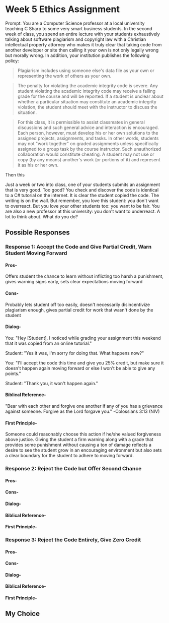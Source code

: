 # Week 5 Ethics Assignment

Prompt: You are a Computer Science professor at a local university teaching C Sharp to some very smart business students. In the second week of class, you spend an entire lecture with your students exhaustively talking about software plagiarism and copyright law with a Christian intellectual property attorney who makes it truly clear that taking code from another developer or site then calling it your own is not only legally wrong but morally wrong. In addition, your institution publishes the following policy:

>Plagiarism includes using someone else's data file as your own or representing the work of others as your own.

>The penalty for violating the academic integrity code is severe. Any student violating the academic integrity code may receive a failing grade for the course and will be reported. If a student is unclear about whether a particular situation may constitute an academic integrity violation, the student should meet with the instructor to discuss the situation.

>For this class, it is permissible to assist classmates in general discussions and such general advice and interaction is encouraged. Each person, however, must develop his or her own solutions to the assigned projects, assignments, and tasks. In other words, students may not "work together" on graded assignments unless specifically assigned to a group task by the course instructor. Such unauthorized collaboration would constitute cheating. A student may not use or copy (by any means) another's work (or portions of it) and represent it as his or her own.

Then this

Just a week or two into class, one of your students submits an assignment that is very good. Too good? You check and discover the code is identical to a C# tutorial on the internet. It is clear the student copied the code. The writing is on the wall. But remember, you love this student: you don't want to overreact. But you love your other students too: you want to be fair. You are also a new professor at this university: you don't want to underreact. A lot to think about. What do you do?

## Possible Responses

### <b>Response 1: Accept the Code and Give Partial Credit, Warn Student Moving Forward</b>

#### Pros-
Offers student the chance to learn without inflicting too harsh a punishment, gives warning signs early, sets clear expectations moving forward

#### Cons- 
Probably lets student off too easily, doesn't necessarily disincentivize plagiarism enough, gives partial credit for work that wasn't done by the student

#### Dialog- 
You: "Hey [Student], I noticed while grading your assignment this weekend that it was copied from an online tutorial."

Student: "Yes it was, I'm sorry for doing that. What happens now?"

You: "I'll accept the code this time and give you 25% credit, but make sure it doesn't happen again moving forward or else I won't be able to give any points."

Student: "Thank you, it won't happen again."

#### Biblical Reference- 
"Bear with each other and forgive one another if any of you has a grievance against someone. Forgive as the Lord forgave you." -Colossians 3:13 (NIV)

#### First Principle- 
Someone could reasonably choose this action if he/she valued forgiveness above justice. Giving the student a firm warning along with a grade that provides some punishment without causing a ton of damage reflects a desire to see the student grow in an encouraging environment but also sets a clear boundary for the student to adhere to moving forward.

### <b>Response 2: Reject the Code but Offer Second Chance</b>

#### Pros- 


#### Cons- 


#### Dialog-


#### Biblical Reference- 


#### First Principle- 


### <b>Response 3: Reject the Code Entirely, Give Zero Credit</b>

#### Pros- 


#### Cons-


#### Dialog-


#### Biblical Reference- 


#### First Principle- 


## My Choice

